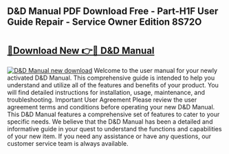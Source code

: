 ## D&D Manual PDF Download Free - Part-H1F User Guide Repair - Service Owner Edition 8S72O

# <h2><a href="http://bc24747.oget.top/?id=D%26D+Manual">🔗Download New 👉🔴 D&D Manual</a></h2>

[![D&D Manual new download](https://i.imgur.com/5g1atiW.png)](http://bc24747.oget.top/?id=D%26D+Manual)
Welcome to the user manual for your newly activated D&D Manual. This comprehensive guide is intended to help you understand and utilize all of the features and benefits of your product. You will find detailed instructions for installation, usage, maintenance, and troubleshooting. Important User Agreement Please review the user agreement terms and conditions before operating your new D&D Manual. This D&D Manual features a comprehensive set of features to cater to your specific needs. We believe that the D&D Manual has been a detailed and informative guide in your quest to understand the functions and capabilities of your new item. If you need any assistance or have any questions, our customer service team is always available.
